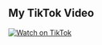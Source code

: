 ## My TikTok Video

[![Watch on TikTok](https://img.shields.io/badge/Watch%20on-TikTok-red?logo=tiktok)](https://www.tiktok.com/@yourusername/video/1234567890)
